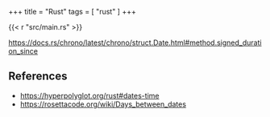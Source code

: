 +++
title = "Rust"
tags = [ "rust" ]
+++

{{< r "src/main.rs" >}}

<https://docs.rs/chrono/latest/chrono/struct.Date.html#method.signed_duration_since>

## References

- <https://hyperpolyglot.org/rust#dates-time>
- <https://rosettacode.org/wiki/Days_between_dates>
